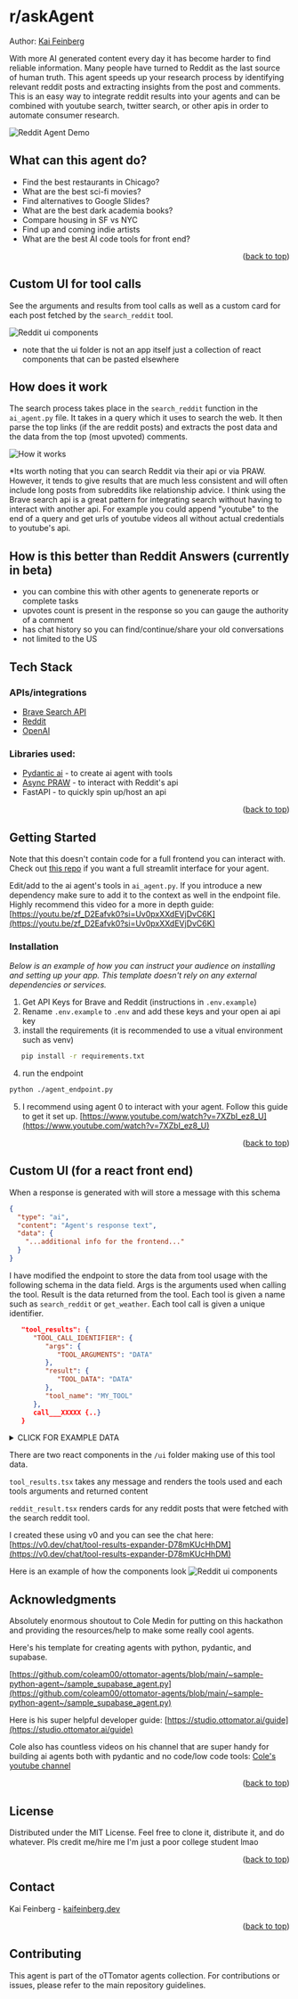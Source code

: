<!-- Improved compatibility of back to top link: See: https://github.com/othneildrew/Best-README-Template/pull/73 -->
<a id="readme-top"></a>

# r/askAgent

Author: [Kai Feinberg](kaifeinberg.dev)

<!-- ABOUT THE PROJECT -->
With more AI generated content every day it has become harder to find reliable information. Many people have turned to Reddit as the last source of human truth. This agent speeds up your research process by identifying relevant reddit posts and extracting insights from the post and comments. This is an easy way to integrate reddit results into your agents and can be combined with youtube search, twitter search, or other apis in order to automate consumer research.

![Reddit Agent Demo](public/reddit_agent_demo.gif)


## What can this agent do?

* Find the best restaurants in Chicago?
* What are the best sci-fi movies?
* Find alternatives to Google Slides?
* What are the best dark academia books?
* Compare housing in SF vs NYC
* Find up and coming indie artists
* What are the best AI code tools for front end?

<p align="right">(<a href="#readme-top">back to top</a>)</p>


## Custom UI for tool calls

See the arguments and results from tool calls as well as a custom card for each post fetched by the `search_reddit` tool.

![Reddit ui components](public/reddit_ui_components.gif)

* note that the ui folder is not an app itself just a collection of react components that can be pasted elsewhere

## How does it work

The search process takes place in the `search_reddit` function in the `ai_agent.py` file. It takes in a query which it uses to search the web. It then parse the top links (if the are reddit posts) and extracts the post data and the data from the top (most upvoted) comments.

![How it works](public/how_it_works.png)


*Its worth noting that you can search Reddit via their api or via PRAW. However, it tends to give results that are much less consistent and will often include long posts from subreddits like relationship advice. I think using the Brave search api is a great pattern for integrating search without having to interact with another api. For example you could append "youtube" to the end of a query and get urls of youtube videos all without actual credentials to youtube's api.


## How is this better than Reddit Answers (currently in beta)

* you can combine this with other agents to genenerate reports or complete tasks
* upvotes count is present in the response so you can gauge the authority of a comment
* has chat history so you can find/continue/share your old conversations
* not limited to the US


## Tech Stack

### APIs/integrations
* [Brave Search API](https://brave.com/search/api/)
* [Reddit](https://www.reddit.com/dev/api/) 
* [OpenAI](https://platform.openai.com/docs/overview)

### Libraries used:

* [Pydantic ai](https://github.com/pydantic/pydantic-ai) - to create ai agent with tools
* [Async PRAW](https://asyncpraw.readthedocs.io/en/stable/index.html) - to interact with Reddit's api
* FastAPI - to quickly spin up/host an api


<p align="right">(<a href="#readme-top">back to top</a>)</p>



<!-- GETTING STARTED -->
## Getting Started

Note that this doesn't contain code for a full frontend you can interact with. Check out [this repo](https://github.com/kai-feinberg/reddit-agent) if you want a full streamlit interface for your agent.

Edit/add to the ai agent's tools in `ai_agent.py`. If you introduce a new dependency make sure to add it to the context as well in the endpoint file. Highly recommend this video for a more in depth guide: [https://youtu.be/zf_D2Eafvk0?si=Uv0pxXXdEVjDvC6K](https://youtu.be/zf_D2Eafvk0?si=Uv0pxXXdEVjDvC6K)


### Installation

_Below is an example of how you can instruct your audience on installing and setting up your app. This template doesn't rely on any external dependencies or services._

1. Get API Keys for Brave and Reddit (instructions in `.env.example`)
2. Rename `.env.example` to `.env` and add these keys and your open ai api key
3. install the requirements (it is recommended to use a vitual environment such as venv)
```sh
   pip install -r requirements.txt
```
4. run the endpoint
```sh 
python ./agent_endpoint.py
```
5. I recommend using agent 0 to interact with your agent. Follow this guide to get it set up. [https://www.youtube.com/watch?v=7XZbI_ez8_U](https://www.youtube.com/watch?v=7XZbI_ez8_U)


<p align="right">(<a href="#readme-top">back to top</a>)</p>

## Custom UI (for a react front end)
When a response is generated with will store a message with this schema

```json
{
  "type": "ai",
  "content": "Agent's response text",
  "data": {
    "...additional info for the frontend..."
  }
}
```

I have modified the endpoint to store the data from tool usage with the following schema in the data field. Args is the arguments used when calling the tool.
Result is the data returned from the tool. Each tool is given a name such as `search_reddit` or `get_weather`. Each tool call is given a unique identifier.

```json
   "tool_results": {
      "TOOL_CALL_IDENTIFIER": {
         "args": {
            "TOOL_ARGUMENTS": "DATA"
         },
         "result": {
            "TOOL_DATA": "DATA"
         },
         "tool_name": "MY_TOOL"
      },
      call___XXXXX {..}
   }
```

<!-- Start of Selection -->
<details>
  <summary>CLICK FOR EXAMPLE DATA</summary>

  ```json
  "tool_results": {
      "call_0tNO9fe3yKtsWQnM5jq406xr": {
        "args": {
          "query": "minecraft"
        },
        "result": {
          "subreddits": ["Minecraft", "MinecraftMemes", "MinecraftBuddies", "Minecraftbuilds", "teenagers"]
        },
        "tool_name": "find_subreddits"
      },
      "call_1xYZ9ab3cDtsWQnM5jq406yz": {
        "args": {
          "city": "New York",
          "date": "2023-05-15"
        },
        "result": {
          "temperature": 72,
          "conditions": "Partly cloudy",
          "humidity": 65
        },
        "tool_name": "get_weather"
      }
  }
  ```

</details>


There are two react components in the `/ui` folder making use of this tool data.

`tool_results.tsx` takes any message and renders the tools used and each tools arguments and returned content

`reddit_result.tsx` renders cards for any reddit posts that were fetched with the search reddit tool.

I created these using v0 and you can see the chat here: [https://v0.dev/chat/tool-results-expander-D78mKUcHhDM](https://v0.dev/chat/tool-results-expander-D78mKUcHhDM)

Here is an example of how the components look
![Reddit ui components](public/reddit_ui_components.gif)


<!-- ACKNOWLEDGMENTS -->
## Acknowledgments

Absolutely enormous shoutout to Cole Medin for putting on this hackathon and providing the resources/help to make some really cool agents.

Here's his template for creating agents with python, pydantic, and supabase.

[https://github.com/coleam00/ottomator-agents/blob/main/~sample-python-agent~/sample_supabase_agent.py](https://github.com/coleam00/ottomator-agents/blob/main/~sample-python-agent~/sample_supabase_agent.py)

Here is his super helpful developer guide:
[https://studio.ottomator.ai/guide](https://studio.ottomator.ai/guide)

Cole also has countless videos on his channel that are super handy for building ai agents both with pydantic and no code/low code tools:
[Cole's youtube channel](https://www.youtube.com/@ColeMedin)

<p align="right">(<a href="#readme-top">back to top</a>)</p>


<!-- LICENSE -->
## License

Distributed under the MIT License. Feel free to clone it, distribute it, and do whatever. Pls credit me/hire me I'm just a poor college student lmao

<p align="right">(<a href="#readme-top">back to top</a>)</p>



<!-- CONTACT -->
## Contact

Kai Feinberg - [kaifeinberg.dev](https://www.kaifeinberg.dev/)


<p align="right">(<a href="#readme-top">back to top</a>)</p>

## Contributing

This agent is part of the oTTomator agents collection. For contributions or issues, please refer to the main repository guidelines.
